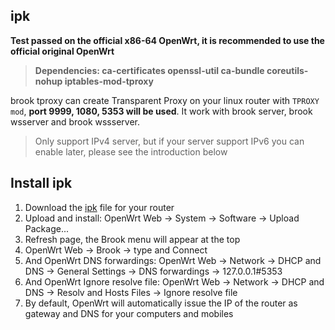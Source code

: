 ## ipk

**Test passed on the official x86-64 OpenWrt, it is recommended to use the official original OpenWrt**

> **Dependencies: ca-certificates openssl-util ca-bundle coreutils-nohup iptables-mod-tproxy**

brook tproxy can create Transparent Proxy on your linux router with `TPROXY mod`, **port 9999, 1080, 5353 will be used**. It work with brook server, brook wsserver and brook wssserver.

> Only support IPv4 server, but if your server support IPv6 you can enable later, please see the introduction below

## Install ipk

1. Download the [ipk](https://github.com/txthinking/brook/releases) file for your router
2. Upload and install: OpenWrt Web -> System -> Software -> Upload Package...
3. Refresh page, the Brook menu will appear at the top
4. OpenWrt Web -> Brook -> type and Connect
5. And OpenWrt DNS forwardings: OpenWrt Web -> Network -> DHCP and DNS -> General Settings -> DNS forwardings -> 127.0.0.1#5353
6. And OpenWrt Ignore resolve file: OpenWrt Web -> Network -> DHCP and DNS -> Resolv and Hosts Files -> Ignore resolve file
7. By default, OpenWrt will automatically issue the IP of the router as gateway and DNS for your computers and mobiles
